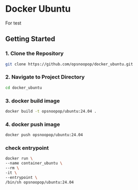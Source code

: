 # Docker Ubuntu

For test


## Getting Started

### 1. Clone the Repository
```bash
git clone https://github.com/opsnoopop/docker_ubuntu.git
```

### 2. Navigate to Project Directory
```bash
cd docker_ubuntu
```

### 3. docker build image
```bash
docker build -t opsnoopop/ubuntu:24.04 .
```

### 4. docker push image
```bash
docker push opsnoopop/ubuntu:24.04
```

### check entrypoint
```bash
docker run \
--name container_ubuntu \
--rm \
-it \
--entrypoint \
/bin/sh opsnoopop/ubuntu:24.04
```